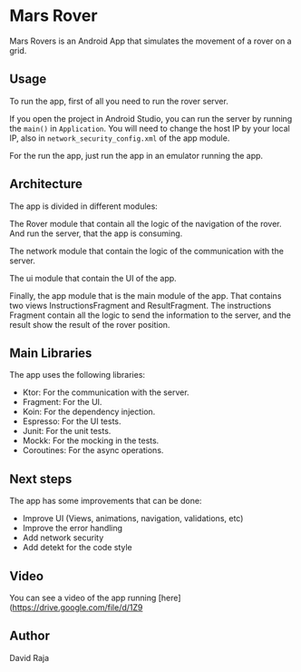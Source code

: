 # Mars Rover

Mars Rovers is an Android App that simulates the movement of a rover on a grid.

## Usage

To run the app, first of all you need to run the rover server.

If you open the project in Android Studio, you can run the server by running the `main()`
in  `Application`.
You will need to change the host IP by your local IP, also in `network_security_config.xml` of the
app module.

For the run the app, just run the app in an emulator running the app.

## Architecture

The app is divided in different modules:

The Rover module that contain all the logic of the navigation of the rover. And run the server, that
the app is consuming.

The network module that contain the logic of the communication with the server.

The ui module that contain the UI of the app.

Finally, the app module that is the main module of the app. That contains two views
InstructionsFragment and ResultFragment.
The instructions Fragment contain all the logic to send the information to the server, and the
result show the result of the rover position.

## Main Libraries

The app uses the following libraries:

- Ktor: For the communication with the server.
- Fragment: For the UI.
- Koin: For the dependency injection.
- Espresso: For the UI tests.
- Junit: For the unit tests.
- Mockk: For the mocking in the tests.
- Coroutines: For the async operations.

## Next steps

The app has some improvements that can be done:

- Improve UI (Views, animations, navigation, validations, etc)
- Improve the error handling
- Add network security
- Add detekt for the code style

## Video

You can see a video of the app running [here](https://drive.google.com/file/d/1Z9

## Author
David Raja

